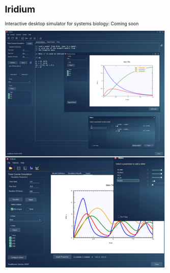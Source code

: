 # Iridium
Interactive desktop simulator for systems biology: Coming soon

<div align="center">
    <img src="/images/iridium2.png" width="500px"</img> 
</div>

<div align="center">
    <img src="/images/iridium1.png" width="500px"</img> 
</div>


